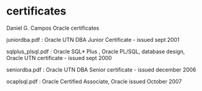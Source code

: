 # certificates
Daniel G. Campos Oracle certificates

juniordba.pdf : Oracle UTN DBA Junior Certificate - issued sept 2001

sqlplus_plsql.pdf : Oracle SQL* Plus , Oracle PL/SQL, database design, Oracle UTN certificate - issued sept 2000

seniordba.pdf : Oracle UTN DBA Senior certificate - issued december 2006

ocaplsql.pdf : Oracle Certified Associate, Oracle issued October 2007
